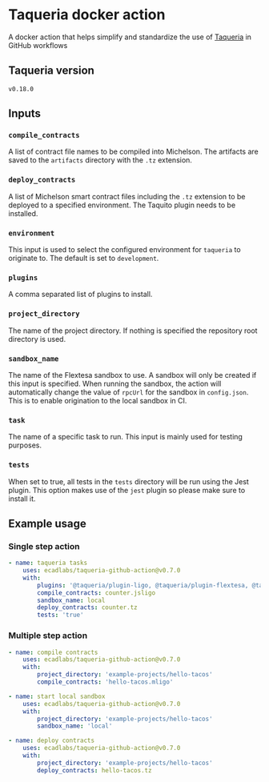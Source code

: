 # Taqueria docker action

A docker action that helps simplify and standardize the use of [Taqueria](https://taqueria.io/) in GitHub workflows

## Taqueria version
`v0.18.0`

## Inputs

### `compile_contracts`

A list of contract file names to be compiled into Michelson. The artifacts are saved to the `artifacts` directory with the `.tz` extension.

### `deploy_contracts`

A list of Michelson smart contract files including the `.tz` extension to be deployed to a specified environment. The Taquito plugin needs to be installed.

### `environment`

This input is used to select the configured environment for `taqueria` to originate to. The default is set to `development`.


### `plugins`

A comma separated list of plugins to install.
### `project_directory`

The name of the project directory. If nothing is specified the repository root directory is used.

### `sandbox_name`

The name of the Flextesa sandbox to use. A sandbox will only be created if this input is specified. When running the sandbox, the action will automatically change the value of `rpcUrl` for the sandbox in `config.json`. This is to enable origination to the local sandbox in CI.

### `task`

The name of a specific task to run. This input is mainly used for testing purposes.

### `tests`

When set to true, all tests in the `tests` directory will be run using the Jest plugin. This option makes use of the `jest` plugin so please make sure to install it. 

## Example usage

### Single step action
```yaml
- name: taqueria tasks
    uses: ecadlabs/taqueria-github-action@v0.7.0
    with:
        plugins: '@taqueria/plugin-ligo, @taqueria/plugin-flextesa, @taqueria/plugin-taquito, @taqueria/plugin-jest'
        compile_contracts: counter.jsligo
        sandbox_name: local
        deploy_contracts: counter.tz
        tests: 'true'
```

### Multiple step action
```yaml
- name: compile contracts
    uses: ecadlabs/taqueria-github-action@v0.7.0
    with:
        project_directory: 'example-projects/hello-tacos'
        compile_contracts: 'hello-tacos.mligo'

- name: start local sandbox
    uses: ecadlabs/taqueria-github-action@v0.7.0
    with:
        project_directory: 'example-projects/hello-tacos'
        sandbox_name: 'local'

- name: deploy contracts
    uses: ecadlabs/taqueria-github-action@v0.7.0
    with:
        project_directory: 'example-projects/hello-tacos'
        deploy_contracts: hello-tacos.tz
```